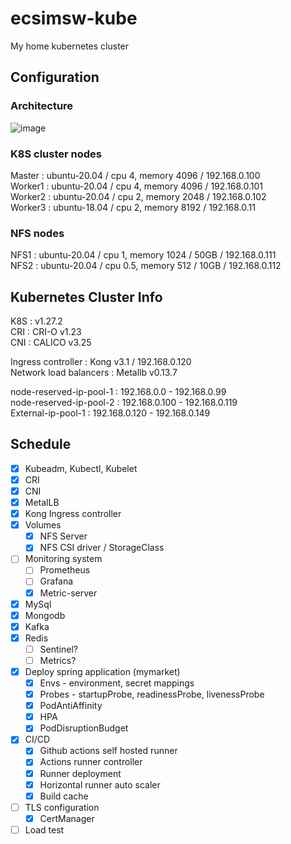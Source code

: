 # ecsimsw-kube
My home kubernetes cluster

## Configuration

### Architecture
![image](https://github.com/ecsimsw/ecsimsw-kube/assets/46060746/74dc1416-6da4-4003-a7dd-5f2ef6a7f67c)


### K8S cluster nodes   
Master  : ubuntu-20.04 / cpu 4, memory 4096 / 192.168.0.100   
Worker1 : ubuntu-20.04 / cpu 4, memory 4096 / 192.168.0.101   
Worker2 : ubuntu-20.04 / cpu 2, memory 2048 / 192.168.0.102   
Worker3 : ubuntu-18.04 / cpu 2, memory 8192 / 192.168.0.11   
   
### NFS nodes
NFS1    : ubuntu-20.04 / cpu 1, memory 1024 / 50GB / 192.168.0.111        
NFS2    : ubuntu-20.04 / cpu 0.5, memory 512 / 10GB / 192.168.0.112         

## Kubernetes Cluster Info
K8S : v1.27.2      
CRI : CRI-O v1.23      
CNI : CALICO v3.25     
   
Ingress controller : Kong v3.1 / 192.168.0.120        
Network load balancers : Metallb v0.13.7     

node-reserved-ip-pool-1 : 192.168.0.0   - 192.168.0.99    
node-reserved-ip-pool-2 : 192.168.0.100 - 192.168.0.119    
External-ip-pool-1      : 192.168.0.120 - 192.168.0.149        

## Schedule
- [x] Kubeadm, Kubectl, Kubelet
- [x] CRI
- [x] CNI
- [x] MetalLB
- [x] Kong Ingress controller
- [x] Volumes
  - [x] NFS Server
  - [x] NFS CSI driver / StorageClass
- [ ] Monitoring system
  - [ ] Prometheus
  - [ ] Grafana
  - [x] Metric-server
- [x] MySql
- [x] Mongodb
- [x] Kafka
- [x] Redis
  - [ ] Sentinel?
  - [ ] Metrics?
- [x] Deploy spring application (mymarket)    
  - [x] Envs - environment, secret mappings
  - [x] Probes - startupProbe, readinessProbe, livenessProbe
  - [x] PodAntiAffinity
  - [x] HPA
  - [x] PodDisruptionBudget
- [x] CI/CD
  - [x] Github actions self hosted runner
  - [x] Actions runner controller
  - [x] Runner deployment
  - [x] Horizontal runner auto scaler
  - [x] Build cache
- [ ] TLS configuration
  - [x] CertManager
- [ ] Load test
